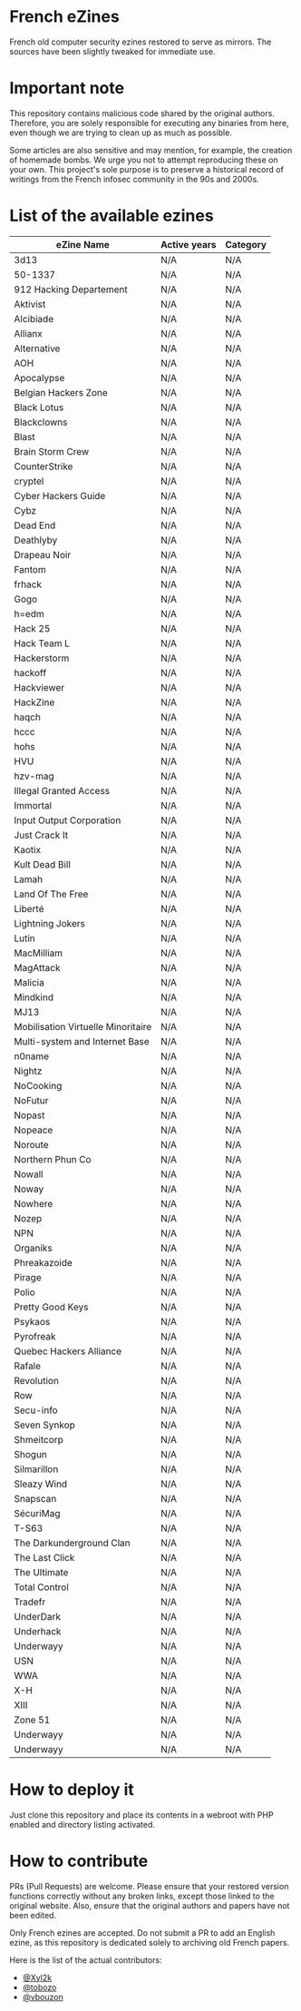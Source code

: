 # French eZines

French old computer security ezines restored to serve as mirrors. The sources have been slightly tweaked for immediate use.

# Important note

This repository contains malicious code shared by the original authors. Therefore, you are solely responsible for executing any binaries from here, even though we are trying to clean up as much as possible.

Some articles are also sensitive and may mention, for example, the creation of homemade bombs. We urge you not to attempt reproducing these on your own. This project's sole purpose is to preserve a historical record of writings from the French infosec community in the 90s and 2000s.

# List of the available ezines

| eZine Name  | Active years | Category |
| --- | --- | --- |
| 3d13 | N/A  | N/A |
| 50-1337 | N/A  | N/A |
| 912 Hacking Departement | N/A  | N/A |
| Aktivist | N/A  | N/A |
| Alcibiade | N/A  | N/A |
| Allianx | N/A  | N/A |
| Alternative | N/A  | N/A |
| AOH | N/A  | N/A |
| Apocalypse | N/A  | N/A |
| Belgian Hackers Zone | N/A  | N/A |
| Black Lotus | N/A  | N/A |
| Blackclowns | N/A  | N/A |
| Blast | N/A  | N/A |
| Brain Storm Crew | N/A  | N/A |
| CounterStrike | N/A  | N/A |
| cryptel | N/A  | N/A |
| Cyber Hackers Guide | N/A  | N/A |
| Cybz | N/A  | N/A |
| Dead End | N/A  | N/A |
| Deathlyby | N/A  | N/A |
| Drapeau Noir | N/A  | N/A |
| Fantom | N/A  | N/A |
| frhack | N/A  | N/A |
| Gogo | N/A  | N/A |
| h=edm | N/A  | N/A |
| Hack 25 | N/A  | N/A |
| Hack Team L | N/A  | N/A |
| Hackerstorm | N/A  | N/A |
| hackoff | N/A  | N/A |
| Hackviewer | N/A  | N/A |
| HackZine | N/A  | N/A |
| haqch | N/A  | N/A |
| hccc | N/A  | N/A |
| hohs | N/A  | N/A |
| HVU | N/A  | N/A |
| hzv-mag | N/A  | N/A |
| Illegal Granted Access | N/A  | N/A |
| Immortal | N/A  | N/A |
| Input Output Corporation | N/A  | N/A |
| Just Crack It | N/A  | N/A |
| Kaotix | N/A  | N/A |
| Kult Dead Bill | N/A  | N/A |
| Lamah | N/A  | N/A |
| Land Of The Free | N/A  | N/A |
| Liberté | N/A  | N/A |
| Lightning Jokers | N/A  | N/A |
| Lutin | N/A  | N/A |
| MacMilliam | N/A  | N/A |
| MagAttack | N/A  | N/A |
| Malicia | N/A  | N/A |
| Mindkind | N/A  | N/A |
| MJ13 | N/A  | N/A |
| Mobilisation Virtuelle Minoritaire | N/A  | N/A |
| Multi-system and Internet Base | N/A  | N/A |
| n0name | N/A  | N/A |
| Nightz | N/A  | N/A |
| NoCooking | N/A  | N/A |
| NoFutur | N/A  | N/A |
| Nopast | N/A  | N/A |
| Nopeace | N/A  | N/A |
| Noroute | N/A  | N/A |
| Northern Phun Co | N/A  | N/A |
| Nowall | N/A  | N/A |
| Noway | N/A  | N/A |
| Nowhere | N/A  | N/A |
| Nozep | N/A  | N/A |
| NPN | N/A  | N/A |
| Organiks | N/A  | N/A |
| Phreakazoide | N/A  | N/A |
| Pirage | N/A  | N/A |
| Polio | N/A  | N/A |
| Pretty Good Keys | N/A  | N/A |
| Psykaos | N/A  | N/A |
| Pyrofreak | N/A  | N/A |
| Quebec Hackers Alliance | N/A  | N/A |
| Rafale | N/A  | N/A |
| Revolution | N/A  | N/A |
| Row | N/A  | N/A |
| Secu-info | N/A  | N/A |
| Seven Synkop | N/A  | N/A |
| Shmeitcorp | N/A  | N/A |
| Shogun | N/A  | N/A |
| Silmarillon | N/A  | N/A |
| Sleazy Wind | N/A  | N/A |
| Snapscan | N/A  | N/A |
| SécuriMag | N/A  | N/A |
| T-S63 | N/A  | N/A |
| The Darkunderground Clan | N/A  | N/A |
| The Last Click | N/A  | N/A |
| The Ultimate | N/A  | N/A |
| Total Control | N/A  | N/A |
| Tradefr | N/A  | N/A |
| UnderDark | N/A  | N/A |
| Underhack | N/A  | N/A |
| Underwayy | N/A  | N/A |
| USN | N/A  | N/A |
| WWA | N/A  | N/A |
| X-H | N/A  | N/A |
| XIII | N/A  | N/A |
| Zone 51 | N/A  | N/A |
| Underwayy | N/A  | N/A |
| Underwayy | N/A  | N/A |

# How to deploy it

Just clone this repository and place its contents in a webroot with PHP enabled and directory listing activated.

# How to contribute

PRs (Pull Requests) are welcome. Please ensure that your restored version functions correctly without any broken links, except those linked to the original website. Also, ensure that the original authors and papers have not been edited.

Only French ezines are accepted. Do not submit a PR to add an English ezine, as this repository is dedicated solely to archiving old French papers.

Here is the list of the actual contributors:

- [@Xyl2k](https://github.com/Xyl2k)
- [@tobozo](https://github.com/tobozo)
- [@vbouzon](https://github.com/vbouzon)
